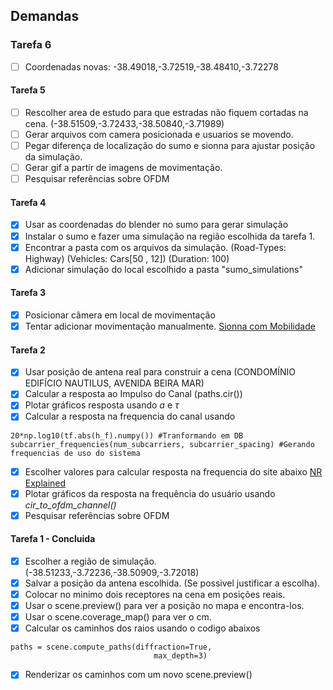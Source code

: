 ## Demandas

### Tarefa 6
- [ ] Coordenadas novas: -38.49018,-3.72519,-38.48410,-3.72278

#### Tarefa 5

- [ ] Rescolher area de estudo para que estradas não fiquem cortadas na cena. (-38.51509,-3.72433,-38.50840,-3.71989)
- [ ] Gerar arquivos com camera posicionada e usuarios se movendo.
- [ ] Pegar diferença de localização do sumo e sionna para ajustar posição da simulação.
- [ ] Gerar gif a partir de imagens de movimentação.
- [ ] Pesquisar referências sobre OFDM

#### Tarefa 4

- [x] Usar as coordenadas do blender no sumo para gerar simulação
- [x] Instalar o sumo e fazer uma simulação na região escolhida da tarefa 1.
- [x] Encontrar a pasta com os arquivos da simulação. (Road-Types: Highway) (Vehicles: Cars[50 , 12]) (Duration: 100)
- [x] Adicionar simulação do local escolhido a pasta "sumo_simulations"

#### Tarefa 3

- [x] Posicionar câmera em local de movimentação
- [x] Tentar adicionar movimentação manualmente. [Sionna com Mobilidade](https://nvlabs.github.io/sionna/examples/Sionna_Ray_Tracing_Mobility.html)

#### Tarefa 2

- [x] Usar posição de antena real para construir a cena (CONDOMÍNIO EDIFÍCIO NAUTILUS, AVENIDA BEIRA MAR)
- [x] Calcular a resposta ao Impulso do Canal (paths.cir())
- [x] Plotar gráficos resposta usando _a_ e _$\tau$_
- [x] Calcular a resposta na frequencia do canal usando

```
20*np.log10(tf.abs(h_f).numpy()) #Tranformando em DB
subcarrier_frequencies(num_subcarriers, subcarrier_spacing) #Gerando frequencias de uso do sistema
```

- [x] Escolher valores para calcular resposta na frequencia do site abaixo
      [NR Explained](https://www.nrexplained.com/bandwidth)
- [x] Plotar gráficos da resposta na frequência do usuário usando _cir_to_ofdm_channel()_
- [x] Pesquisar referências sobre OFDM

#### Tarefa 1 - Concluida

- [x] Escolher a região de simulação. (-38.51233,-3.72236,-38.50909,-3.72018)
- [x] Salvar a posição da antena escolhida. (Se possivel justificar a escolha).
- [x] Colocar no minimo dois receptores na cena em posições reais.
- [x] Usar o scene.preview() para ver a posição no mapa e encontra-los.
- [x] Usar o scene.coverage_map() para ver o cm.
- [x] Calcular os caminhos dos raios usando o codigo abaixos

```
paths = scene.compute_paths(diffraction=True,
                                max_depth=3)
```

- [x] Renderizar os caminhos com um novo scene.preview()
